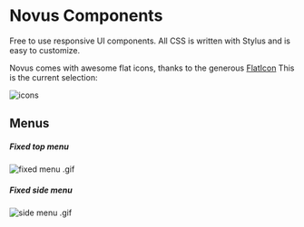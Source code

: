 # Novus Components

Free to use responsive UI components. All CSS is written with Stylus and is easy to customize.

Novus comes with awesome flat icons, thanks to the generous [FlatIcon](http://flaticon.com) This is the current selection:

![icons](https://github.com/SvetlozarKalchev/UI-Components/blob/master/img/icons.png)


## Menus

##### Fixed top menu
![fixed menu .gif](https://github.com/SvetlozarKalchev/UI-Components/blob/master/img/fixed-menu.gif)

##### Fixed side menu
![side menu .gif](https://github.com/SvetlozarKalchev/UI-Components/blob/master/img/side-menu.gif)
